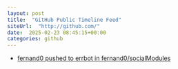 ```yaml
---
layout: post
title:  "GitHub Public Timeline Feed"
siteUrl:  "http://github.com/"
date:  2025-02-23 08:45:15+00:00
categories: github
---
```

*  [fernand0 pushed to errbot in fernand0/socialModules](https://github.com/fernand0/socialModules/compare/e7ceb0374b...7f1f87e701)

